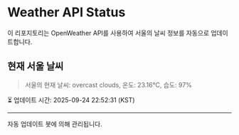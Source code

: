 
# Weather API Status

이 리포지토리는 OpenWeather API를 사용하여 서울의 날씨 정보를 자동으로 업데이트합니다.

## 현재 서울 날씨
> 서울의 현재 날씨: overcast clouds, 온도: 23.16°C, 습도: 97%

⏳ 업데이트 시간: 2025-09-24 22:52:31 (KST)

---
자동 업데이트 봇에 의해 관리됩니다.

